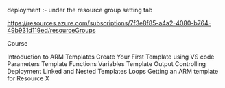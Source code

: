 deployment :- under the resource group setting tab



https://resources.azure.com/subscriptions/7f3e8f85-a4a2-4080-b764-49b931d119ed/resourceGroups


Course

Introduction to ARM Templates
Create Your First Template using VS code 
Parameters
Template Functions
Variables
Template Output
Controlling Deployment
Linked and Nested Templates
Loops
Getting an ARM template for Resource X